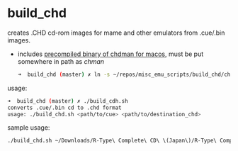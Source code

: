# build_chd

creates .CHD cd-rom images for mame and other emulators from .cue/.bin images.

* includes [precompiled binary of chdman for macos](./chdman_macos), must be put somewhere in path as _chman_
  ~~~bash
  ➜  build_chd (master) ✗ ln -s ~/repos/misc_emu_scripts/build_chd/chdman_macos ~/bin/chdman
  ~~~

usage:

~~~bash
➜  build_chd (master) ✗ ./build_cdh.sh
converts .cue/.bin cd to .chd format
usage: ./build_chd.sh <path/to/cue> <path/to/destination_chd>
~~~

sample usage:

~~~bash
./build_chd.sh ~/Downloads/R-Type\ Complete\ CD\ \(Japan\)/R-Type\ Complete\ CD\ \(Japan\).cue ~/Downloads/R-Type\ Complete\ CD\ \(Japan\).chd
~~~